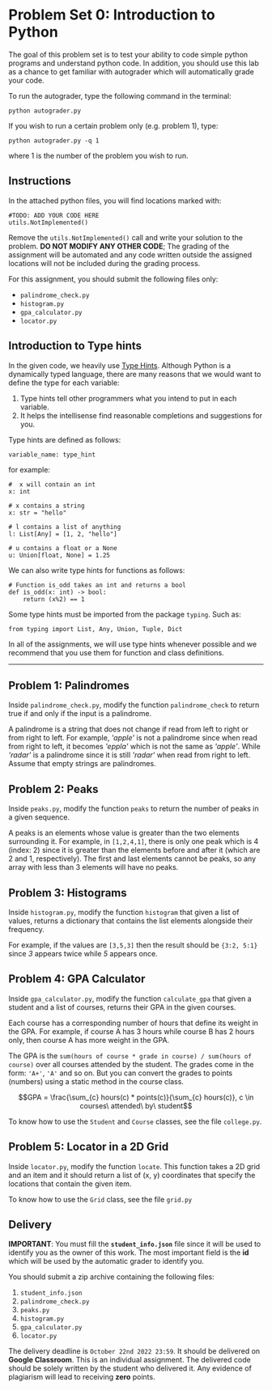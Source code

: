 # Problem Set 0: Introduction to Python

The goal of this problem set is to test your ability to code simple python programs and understand python code. In addition, you should use this lab as a chance to get familiar with autograder which will automatically grade your code.

To run the autograder, type the following command in the terminal:

    python autograder.py

If you wish to run a certain problem only (e.g. problem 1), type:

    python autograder.py -q 1

where 1 is the number of the problem you wish to run.

## Instructions

In the attached python files, you will find locations marked with:

    #TODO: ADD YOUR CODE HERE
    utils.NotImplemented()

Remove the `utils.NotImplemented()` call and write your solution to the problem. **DO NOT MODIFY ANY OTHER CODE**; The grading of the assignment will be automated and any code written outside the assigned locations will not be included during the grading process.

For this assignment, you should submit the following files only:
- `palindrome_check.py`
- `histogram.py`
- `gpa_calculator.py`
- `locator.py`

## Introduction to Type hints

In the given code, we heavily use [Type Hints](https://docs.python.org/3/library/typing.html). Although Python is a dynamically typed language, there are many reasons that we would want to define the type for each variable:

1. Type hints tell other programmers what you intend to put in each variable.
2. It helps the intellisense find reasonable completions and suggestions for you.

Type hints are defined as follows:

    variable_name: type_hint

for example:

    #  x will contain an int
    x: int
    
    # x contains a string
    x: str = "hello"
    
    # l contains a list of anything
    l: List[Any] = [1, 2, "hello"]

    # u contains a float or a None
    u: Union[float, None] = 1.25

We can also write type hints for functions as follows:

    # Function is_odd takes an int and returns a bool
    def is_odd(x: int) -> bool:
        return (x%2) == 1

Some type hints must be imported from the package `typing`. Such as:

    from typing import List, Any, Union, Tuple, Dict

In all of the assignments, we will use type hints whenever possible and we recommend that you use them for function and class definitions.

---

## Problem 1: Palindromes

Inside `palindrome_check.py`, modify the function `palindrome_check` to return true if and only if the input is a palindrome.

A palindrome is a string that does not change if read from left to right or from right to left. For example, *'apple'* is not a palindrome since when read from right to left, it becomes *'eppla'* which is not the same as *'apple'*. While *'radar'* is a palindrome since it is still *'radar'* when read from right to left. Assume that empty strings are palindromes.

## Problem 2: Peaks

Inside `peaks.py`, modify the function `peaks` to return the number of peaks in a given sequence.

A peaks is an elements whose value is greater than the two elements surrounding it. For example, in `[1,2,4,1]`, there is only one peak which is 4 (index: 2) since it is greater than the elements before and after it (which are 2 and 1, respectively). The first and last elements cannot be peaks, so any array with less than 3 elements will have no peaks.

## Problem 3: Histograms

Inside `histogram.py`, modify the function `histogram` that given a list of values, returns a dictionary that contains the list elements alongside their frequency.

For example, if the values are `[3,5,3]` then the result should be `{3:2, 5:1}` since *3* appears twice while *5* appears once.

## Problem 4: GPA Calculator

Inside `gpa_calculator.py`, modify the function `calculate_gpa` that given a student and a list of courses, returns their GPA in the given courses.

Each course has a corresponding number of hours that define its weight in the GPA. For example, if course A has 3 hours while course B has 2 hours only, then course A has more weight in the GPA.

The GPA is the `sum(hours of course * grade in course) / sum(hours of course)` over all courses attended by the student.
The grades come in the form: `'A+'`, `'A'` and so on.
But you can convert the grades to points (numbers) using a static method in the course class.

$$GPA = \frac{\sum_{c} hours(c) * points(c)}{\sum_{c} hours(c)}, c \in courses\ attended\ by\ student$$

To know how to use the `Student` and `Course` classes, see the file `college.py`.

## Problem 5: Locator in a 2D Grid

Inside `locator.py`, modify the function `locate`. This function takes a 2D grid and an item and it should return a list of (x, y) coordinates that specify the locations that contain the given item.

To know how to use the `Grid` class, see the file `grid.py`

## Delivery

**IMPORTANT**: You must fill the **`student_info.json`** file since it will be used to identify you as the owner of this work. The most important field is the **id** which will be used by the automatic grader to identify you.

You should submit a zip archive containing the following files:
1. `student_info.json`
2. `palindrome_check.py`
3. `peaks.py`
4. `histogram.py`
5. `gpa_calculator.py`
6. `locator.py`

The delivery deadline is `October 22nd 2022 23:59`. It should be delivered on **Google Classroom**. This is an individual assignment. The delivered code should be solely written by the student who delivered it. Any evidence of plagiarism will lead to receiving **zero** points.
